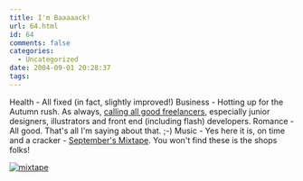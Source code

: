 ```yaml
---
title: I'm Baaaaack!
url: 64.html
id: 64
comments: false
categories:
  - Uncategorized
date: 2004-09-01 20:28:37
tags:
---
```


Health - All fixed (in fact, slightly improved!) Business - Hotting up for the Autumn rush. As always, [calling all good freelancers](http://www.neuromantics.net/connect1.html), especially junior designers, illustrators and front end (including flash) developers. Romance - All good. That's all I'm saying about that. ;-) Music - Yes here it is, on time and a cracker - [September's Mixtape](http://neuromantics.net/mp3/). You won't find these is the shops folks!

[![mixtape](http://www.neuromantics.net/bunker/images/mixtape010904-tm.jpg)](http://neuromantics.net/mp3/)